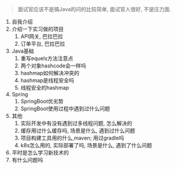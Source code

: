 >面试官应该不是搞Java的问的比较简单, 面试官人很好, 不是压力面.

1. 自我介绍
2. 介绍一下实习做的项目
   1. API网关, 巴拉巴拉
   2. 订单平台, 巴拉巴拉
3. Java基础
   1. 重写equels方法注意点
   2. 两个对象hashcode会一样吗
   3. hashmap如何解决冲突的
   4. hashmap是线程安全吗
   5. 线程安全的hashmap
4. Spring
   1. SpringBoot优劣势
   2. SpringBoot使用过程中遇到过什么问题
5. 其他
   1. 实际开发中有没有遇到过多线程问题, 怎么解决的
   2. 缓存用过什么缓存吗, 场景是什么, 遇到过什么问题
   3. 项目构建工具用的什么,maven; 用过gradle吗
   4. k8s怎么用的, 实际部署了吗, 场景是什么, 遇到了什么问题
6. 平时是怎么学习新技术的
7. 有什么问题吗
